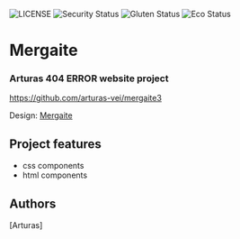 ![LICENSE](https://img.shields.io/badge/license-MIT-blue.svg?style=flat-square)
![Security Status](https://img.shields.io/security-headers?label=Security&url=https%3A%2F%2Fgithub.com&style=flat-square)
![Gluten Status](https://img.shields.io/badge/Gluten-Free-green.svg)
![Eco Status](https://img.shields.io/badge/ECO-Friendly-green.svg)


# Mergaite
### Arturas 404 ERROR  website project




https://github.com/arturas-vei/mergaite3

Design: [Mergaite](https://cdn.discordapp.com/attachments/648536139677958156/648860692459290634/unknown.png)

## Project features

- css components
- html components

## Authors
[Arturas]